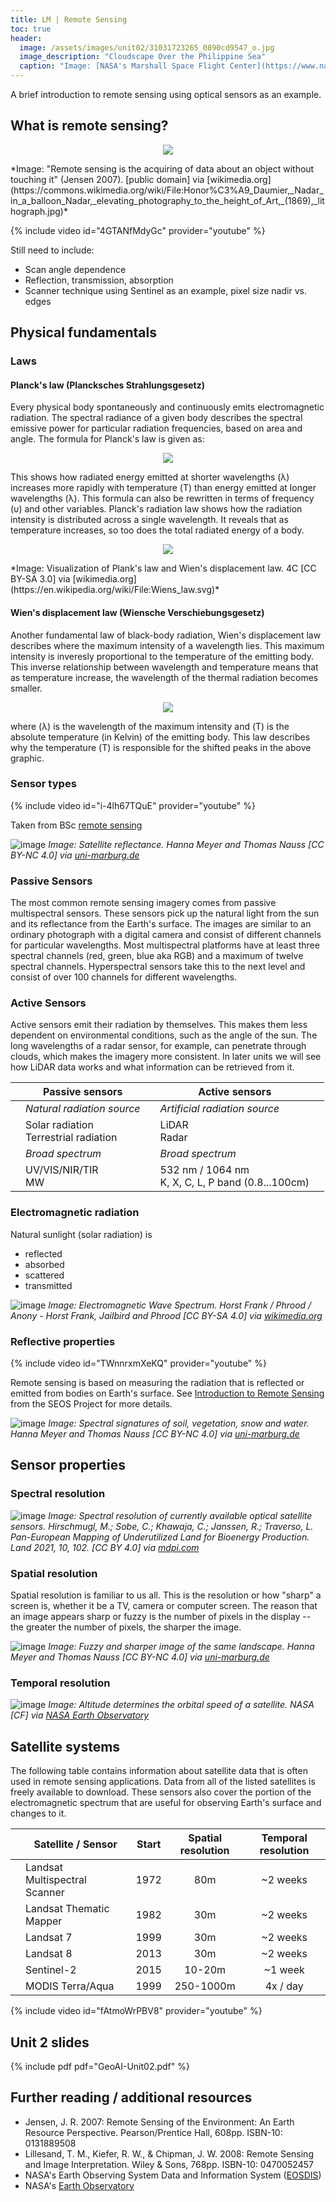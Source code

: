 ```yaml
---
title: LM | Remote Sensing
toc: true
header:
  image: /assets/images/unit02/31031723265_0890cd9547_o.jpg
  image_description: "Cloudscape Over the Philippine Sea"
  caption: "Image: [NASA's Marshall Space Flight Center](https://www.nasa.gov/centers/marshall/home/index.html) [CC BY-NC 2.0] via [flickr.com](https://www.flickr.com/photos/nasamarshall/31031723265/)"
---
```


A brief introduction to remote sensing using optical sensors as an example.
<!--more-->

## What is remote sensing?
<p align="center">
  <img src="../assets/images/unit02/remote_sensing.png">
</p>
*Image: "Remote sensing is the acquiring of data about an object without touching it" (Jensen 2007). [public domain] via [wikimedia.org](https://commons.wikimedia.org/wiki/File:Honor%C3%A9_Daumier,_Nadar_in_a_balloon_Nadar,_elevating_photography_to_the_height_of_Art,_(1869),_lithograph.jpg)*


{% include video id="4GTANfMdyGc" provider="youtube" %}


Still need to include:
* Scan angle dependence
* Reflection, transmission, absorption
* Scanner technique using Sentinel as an example, pixel size nadir vs. edges


## Physical fundamentals

### Laws

#### Planck's law (Plancksches Strahlungsgesetz)
Every physical body spontaneously and continuously emits electromagnetic radiation. The spectral radiance of a given body describes the spectral emissive power for particular radiation frequencies, based on area and angle. The formula for Planck's law is given as:
<p align="center">
  <img src="../assets/images/unit02/Planck_formula_wavelength.png">
</p>

This shows how radiated energy emitted at shorter wavelengths (&lambda;) increases more rapidly with temperature (&Tau;) than energy emitted at longer wavelengths (&lambda;). This formula can also be rewritten in terms of frequency (&upsilon;) and other variables. Planck's radiation law shows how the radiation intensity is distributed across a single wavelength. It reveals that as temperature increases, so too does the total radiated energy of a body.

<p align="center">
  <img src="../assets/images/unit02/Plancks_law.png">
</p>
*Image: Visualization of Plank's law and Wien's displacement law. 4C [CC BY-SA 3.0] via [wikimedia.org](https://en.wikipedia.org/wiki/File:Wiens_law.svg)*

#### Wien's displacement law (Wiensche Verschiebungsgesetz)
Another fundamental law of black-body radiation, Wien's displacement law describes where the maximum intensity of a wavelength lies. This maximum intensity is inveresly proportional to the temperature of the emitting body. This inverse relationship between wavelength and temperature means that as temperature increase, the wavelength of the thermal radiation becomes smaller.

<p align="center">
  <img src="../assets/images/unit02/Wien_displacement_law.png">
</p>

where (&lambda;) is the wavelength of the maximum intensity and (&Tau;) is the absolute temperature (in Kelvin) of the emitting body. This law describes why the temperature (&Tau;) is responsible for the shifted peaks in the above graphic.

### Sensor types


{% include video id="i-4lh67TQuE" provider="youtube" %}



Taken from BSc [remote sensing](https://geomoer.github.io/moer-bsc-project-seminar-remote-sensing/unit04/unit04-02_sensor_types.html)

![image](../assets/images/unit02/satellite_reflectance.png)
*Image: Satellite reflectance. Hanna Meyer and Thomas Nauss [CC BY-NC 4.0] via [uni-marburg.de](https://ilias.uni-marburg.de/ilias.php?ref_id=1652369&obj_id=195392&cmd=layout&cmdClass=illmpresentationgui&cmdNode=g5&baseClass=ilLMPresentationGUI)*

### Passive Sensors
The most common remote sensing imagery comes from passive multispectral sensors. These sensors pick up the natural light from the sun and its reflectance from the Earth's surface. The images are similar to an ordinary photograph with a digital camera and consist of different channels for particular wavelengths. Most multispectral platforms have at least three spectral channels (red, green, blue aka RGB) and a maximum of twelve spectral channels. Hyperspectral sensors take this to the next level and consist of over 100 channels for different wavelengths.

### Active Sensors
Active sensors emit their radiation by themselves. This makes them less dependent on environmental conditions, such as the angle of the sun. The long wavelengths of a radar sensor, for example, can penetrate through clouds, which makes the imagery more consistent. In later units we will see how LiDAR data works and what information can be retrieved from it.


|   | Passive sensors                             |   | Active sensors                                          |   |
|---|---------------------------------------------|---|---------------------------------------------------------|---|
|   | *Natural radiation source*                  |   | *Artificial radiation source*                           |   |
|   | Solar radiation <br/> Terrestrial radiation |   | LiDAR <br/> Radar                                       |   |
|   | *Broad spectrum*                            |   | *Broad spectrum*                                        |   |
|   | UV/VIS/NIR/TIR <br/> MW                     |   | 532 nm / 1064 nm <br/> K, X, C, L, P band (0.8...100cm) |   |



### Electromagnetic radiation

Natural sunlight (solar radiation) is
  * reflected
  * absorbed
  * scattered
  * transmitted

![image](../assets/images/unit02/Electromagnetic_spectrum_-eng.svg)
*Image: Electromagnetic Wave Spectrum. Horst Frank / Phrood / Anony - Horst Frank, Jailbird and Phrood [CC BY-SA 4.0] via [wikimedia.org](https://commons.wikimedia.org/w/index.php?curid=3726606#/media/File:Electromagnetic_spectrum_-eng.svg)*


### Reflective properties

{% include video id="TWnnrxmXeKQ" provider="youtube" %}

Remote sensing is based on measuring the radiation that is reflected or emitted from bodies on Earth's surface. See [Introduction to Remote Sensing](https://seos-project.eu/remotesensing/remotesensing-c01-p06.html) from the SEOS Project for more details.

![image](../assets/images/unit02/reflexionsspektrum.jpg)
*Image: Spectral signatures of soil, vegetation, snow and water. Hanna Meyer and Thomas Nauss [CC BY-NC 4.0] via [uni-marburg.de](https://ilias.uni-marburg.de/ilias.php?ref_id=1652369&obj_id=195392&cmd=layout&cmdClass=illmpresentationgui&cmdNode=g5&baseClass=ilLMPresentationGUI)*

## Sensor properties

### Spectral resolution

![image](../assets/images/unit02/satellite_spectrum.jpg)
*Image: Spectral resolution of currently available optical satellite sensors. Hirschmugl, M.; Sobe, C.; Khawaja, C.; Janssen, R.; Traverso, L. Pan-European Mapping of Underutilized Land for Bioenergy Production. Land 2021, 10, 102. [CC BY 4.0] via [mdpi.com](https://www.mdpi.com/2073-445X/10/2/102#)*


### Spatial resolution
Spatial resolution is familiar to us all. This is the resolution or how "sharp" a screen is, whether it be a TV, camera or computer screen. The reason that an image appears sharp or fuzzy is the number of pixels in the display -- the greater the number of pixels, the sharper the image. 

![image](../assets/images/unit02/spatial_resolution.png)
*Image: Fuzzy and sharper image of the same landscape. Hanna Meyer and Thomas Nauss [CC BY-NC 4.0] via [uni-marburg.de](https://ilias.uni-marburg.de/ilias.php?ref_id=1652369&obj_id=195392&cmd=layout&cmdClass=illmpresentationgui&cmdNode=g5&baseClass=ilLMPresentationGUI)*


### Temporal resolution

![image](../assets/images/unit02/orbit_velocities.png)
*Image: Altitude determines the orbital speed of a satellite. NASA [CF] via [NASA Earth Observatory](https://earthobservatory.nasa.gov)*

## Satellite systems

The following table contains information about satellite data that is often used in remote sensing applications. Data from all of the listed satellites is freely available to download. These sensors also cover the portion of the electromagnetic spectrum that are useful for observing Earth's surface and changes to it.

|   | Satellite / Sensor            | Start | Spatial resolution | Temporal resolution |
|---|-------------------------------|-------|:------------------:|:-------------------:|
|   | Landsat Multispectral Scanner | 1972  | 80m                | ~2 weeks            |
|   | Landsat Thematic Mapper       | 1982  | 30m                | ~2 weeks            |
|   | Landsat 7                     | 1999  | 30m                | ~2 weeks            |
|   | Landsat 8                     | 2013  | 30m                | ~2 weeks            |
|   | Sentinel-2                    | 2015  | 10-20m             | ~1 week             |
|   | MODIS Terra/Aqua              | 1999  | 250-1000m          | 4x / day            |



{% include video id="fAtmoWrPBV8" provider="youtube" %}

## Unit 2 slides

{% include pdf pdf="GeoAI-Unit02.pdf" %}


## Further reading / additional resources

* Jensen, J. R. 2007: Remote Sensing of the Environment: An Earth Resource Perspective. Pearson/Prentice Hall, 608pp. ISBN-10: 0131889508
* Lillesand, T. M., Kiefer, R. W., & Chipman, J. W. 2008: Remote Sensing and Image Interpretation. Wiley & Sons, 768pp. ISBN-10: 0470052457
* NASA's Earth Observing System Data and Information System ([EOSDIS](https://earthdata.nasa.gov/))
* NASA's [Earth Observatory](http://earthobservatory.nasa.gov/)

